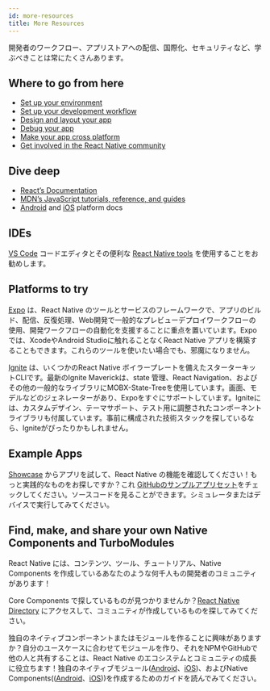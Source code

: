 ```yaml
---
id: more-resources
title: More Resources
---
```


開発者のワークフロー、アプリストアへの配信、国際化、セキュリティなど、学ぶべきことは常にたくさんあります。

## Where to go from here

- [Set up your environment](environment-setup)
- [Set up your development workflow](running-on-device)
- [Design and layout your app](flexbox)
- [Debug your app](debugging)
- [Make your app cross platform](platform-specific-code)
- [Get involved in the React Native community](/community/overview)

## Dive deep

- [React’s Documentation](https://react.dev/learn)
- [MDN’s JavaScript tutorials, reference, and guides](https://developer.mozilla.org/en-US/docs/Web/JavaScript)
- [Android](https://developer.android.com/docs) and [iOS](https://developer.apple.com/documentation/uikit) platform docs

## IDEs

[VS Code](https://code.visualstudio.com/) コードエディタとその便利な [React Native tools](https://marketplace.visualstudio.com/items?itemName=msjsdiag.vscode-react-native) を使用することをお勧めします。

## Platforms to try

[Expo](https://docs.expo.dev/) は、React Native のツールとサービスのフレームワークで、アプリのビルド、配信、反復処理、Web開発で一般的なプレビューデプロイワークフローの使用、開発ワークフローの自動化を支援することに重点を置いています。Expoでは、XcodeやAndroid Studioに触れることなくReact Native アプリを構築することもできます。これらのツールを使いたい場合でも、邪魔になりません。

[Ignite](https://github.com/infinitered/ignite) は、いくつかのReact Native ボイラープレートを備えたスターターキットCLIです。最新のIgnite Maverickは、state 管理、React Navigation、およびその他の一般的なライブラリにMOBX-State-Treeを使用しています。画面、モデルなどのジェネレーターがあり、Expoをすぐにサポートしています。Igniteには、カスタムデザイン、テーマサポート、テスト用に調整されたコンポーネントライブラリも付属しています。事前に構成された技術スタックを探しているなら、Igniteがぴったりかもしれません。

## Example Apps

[Showcase](https://reactnative.dev/showcase) からアプリを試して、React Native の機能を確認してください！もっと実践的なものをお探しですか？これ [GitHubのサンプルアプリセット](https://github.com/ReactNativeNews/React-Native-Apps)をチェックしてください。ソースコードを見ることができます。シミュレータまたはデバイスで実行してみてください。

## Find, make, and share your own Native Components and TurboModules

React Native には、コンテンツ、ツール、チュートリアル、Native Components を作成しているあなたのような何千人もの開発者のコミュニティがあります！

Core Components で探しているものが見つかりませんか？[React Native Directory](https://reactnative.directory) にアクセスして、コミュニティが作成しているものを探してみてください。

独自のネイティブコンポーネントまたはモジュールを作ることに興味がありますか？自分のユースケースに合わせてモジュールを作り、それをNPMやGitHubで他の人と共有することは、React Native のエコシステムとコミュニティの成長に役立ちます！独自のネイティブモジュール([Android](native-modules-android.md)、[iOS](native-modules-ios.md))、およびNative Components(([Android](native-components-android.md)、[iOS](native-components-ios.md)))を作成するためのガイドを読んでみてください。
